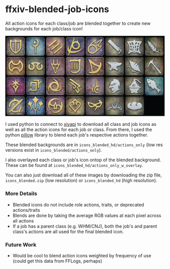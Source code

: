 # ffxiv-blended-job-icons
All action icons for each class/job are blended together to create new backgrounds for each job/class icon!

![blended job icons infographic](graphics/blended_icons_high_res.png)

I used python to connect to [xivapi](https://xivapi.com/) to download all class and job icons as well as all the action icons for each job or class. From there, I used the python [pillow](https://pillow.readthedocs.io/en/stable/) library to blend each job's respective actions together.

These blended backgrounds are in `icons_blended_hd/actions_only` (low res versions exist in `icons_blended/actions_only`).

I also overlayed each class or job's icon ontop of the blended background. These can be found at `icons_blended_hd/actions_only_w_overlay`.

You can also just download all of these images by downloading the zip file, `icons_blended.zip` (low resolution) or `icons_blended_hd` (high resolution).

### More Details
- Blended icons do not include role actions, traits, or deprecated actions/traits
- Blends are done by taking the average RGB values at each pixel across all actions
- If a job has a parent class (e.g. WHM/CNJ), both the job's and parent class's actions are all used for the final blended icon.

### Future Work
- Would be cool to blend action icons weighted by frequency of use (could get this data from FFLogs, perhaps)
